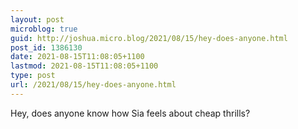 ```yaml
---
layout: post
microblog: true
guid: http://joshua.micro.blog/2021/08/15/hey-does-anyone.html
post_id: 1386130
date: 2021-08-15T11:08:05+1100
lastmod: 2021-08-15T11:08:05+1100
type: post
url: /2021/08/15/hey-does-anyone.html
---
```

Hey, does anyone know how Sia feels about cheap thrills?
